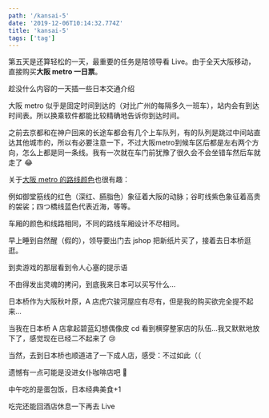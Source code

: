```yaml
---
path: '/kansai-5'
date: '2019-12-06T10:14:32.774Z'
title: 'kansai-5'
tags: ['tag']
---
```


第五天是还算轻松的一天，最重要的任务是陪领导看 Live。由于全天大阪移动，直接购买**大阪 metro 一日票**。

趁没什么内容的一天插一些日本交通介绍

大阪 metro 似乎是固定时间到达的（对比广州的每隔多久一班车），站内会有到达时间表。所以换乘软件都能比较精确地告诉你到达时间。

之前去京都和在神户回来的长途车都会有几个上车队列，有的队列是跳过中间站直达其他城市的，所以有必要注意一下，不过大阪metro到候车区后都是左右两个方向，怎么上都是同一条线。我有一次就在车门前犹豫了很久会不会坐错车然后车就走了 😂

关于[大阪 metro 的路线颜色](http://okiraku-news.net/train/osakatikatetsu/)也很有趣：

例如御堂筋线的红色（深红、臙脂色）象征着大阪的动脉；谷町线紫色象征着高贵的袈裟；四つ橋线蓝色代表近海，等等。

车厢的颜色和线路相同，不同的路线车厢设计不尽相同。

早上睡到自然醒（假的），领导要出门去 jshop 把新纸片买了，接着去日本桥逛逛。

到卖游戏的那层看到令人心塞的提示语

不由得发出灵魂的拷问，到底我来日本可以买写什么...

日本桥作为大阪秋叶原，A 店虎穴骏河屋应有尽有，但是我的购买欲完全提不起来...

当我在日本桥 A 店拿起碧蓝幻想偶像皮 cd 看到横穿整家店的队伍...我又默默地放下了，感觉现在已经二不起来了 😢

当然，去到日本桥也顺道进了一下成人店，感受：不过如此（（

遗憾有一点可能是没进女仆咖啡店吧 🤔

中午吃的是蛋包饭，日本经典美食+1

吃完还能回酒店休息一下再去 Live